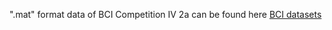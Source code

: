 ".mat" format data of BCI Competition IV 2a can be found here [BCI datasets](http://bnci-horizon-2020.eu/database/data-sets)
